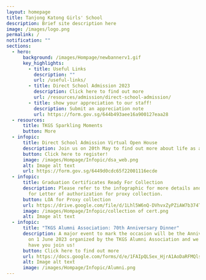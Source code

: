 ```yaml
---
layout: homepage
title: Tanjong Katong Girls' School
description: Brief site description here
image: /images/logo.png
permalink: /
notification: ""
sections:
  - hero:
      background: /images/Hompage/newbannerv1.gif
      key_highlights:
        - title: Useful Links
          description: ""
          url: /useful-links/
        - title: Direct School Admission 2023
          description: Click here to find out more
          url: /resources/admission/direct-school-admission/
        - title: show your appreciation to our staff!
          description: Submit an appreciation note
          url: https://form.gov.sg/644b493aee16a900127eaa28
  - resources:
      title: TKGS Sparkling Moments
      button: More
  - infopic:
      title: Direct School Admission Virtual Open House
      description: Join us on 20th May to find out more about life as a TKGian
      button: Click here to register!
      image: /images/Hompage/Infopic/dsa_web.png
      alt: Image alt text
      url: https://form.gov.sg/6449d0cdc65f22001116ecde
  - infopic:
      title: Graduation Certificates Ready For Collection
      description: Please refer to the infographic for more details and the link below
        for Letter of authorization for proxy collection.
      button: LOA for Proxy collection
      url: https://drive.google.com/file/d/1Lhl5W6nQ-DVhvxZyPZiAW7b374T8fr7-/view?usp=sharing
      image: /images/Hompage/Infopic/collection of cert.png
      alt: Image alt text
  - infopic:
      title: "TKGS Alumni Association: 70th Anniversary Dinner"
      description: A major event to mark the occasion will be the Anniversary Dinner
        on 1 June 2023 organized by the TKGS Alumni Association and we love to
        have you join us!
      button: Click here to find out more
      url: https://docs.google.com/forms/d/e/1FAIpQLSex_HjrA1AoDaRFMQlsEpoIfJHnG9GDZVeL-xPDe2TLJ8eH-w/viewform
      alt: Image alt text
      image: /images/Hompage/Infopic/Alumni.png
---
```

